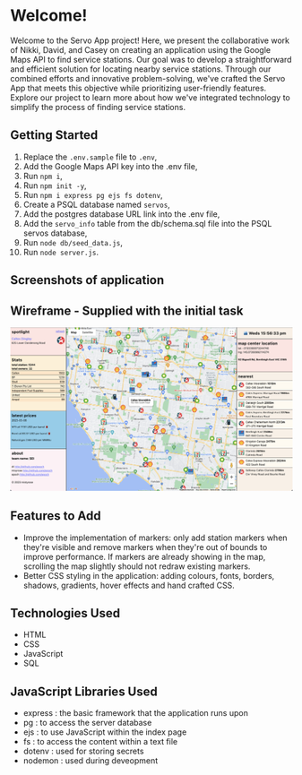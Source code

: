 # Welcome!
Welcome to the Servo App project! Here, we present the collaborative work of Nikki, David, and Casey on creating an application using the Google Maps API to find service stations. Our goal was to develop a straightforward and efficient solution for locating nearby service stations. Through our combined efforts and innovative problem-solving, we've crafted the Servo App that meets this objective while prioritizing user-friendly features. Explore our project to learn more about how we've integrated technology to simplify the process of finding service stations.


## Getting Started
1. Replace the `.env.sample` file to `.env`,
2. Add the Google Maps API key into the .env file,
3. Run `npm i`,
4. Run `npm init -y`,
5. Run `npm i express pg ejs fs dotenv`,
6. Create a PSQL database named `servos`,
7. Add the postgres database URL link into the .env file,
8. Add the `servo_info` table from the db/schema.sql file into the PSQL servos database,
9. Run `node db/seed_data.js`,
10. Run `node server.js`.


## Screenshots of application


## Wireframe - Supplied with the initial task
![Wireframe template image](images/wireframe.png)


## Features to Add
- Improve the implementation of markers: only add station markers when they're visible and remove markers when they're out of bounds to improve performance. If markers are already showing in the map, scrolling the map slightly should not redraw existing markers.
- Better CSS styling in the application: adding colours, fonts, borders, shadows, gradients, hover effects and hand crafted CSS.


## Technologies Used
- HTML
- CSS
- JavaScript
- SQL


## JavaScript Libraries Used
- express : the basic framework that the application runs upon
- pg : to access the server database
- ejs : to use JavaScript within the index page
- fs : to access the content within a text file
- dotenv : used for storing secrets
- nodemon : used during deveopment
